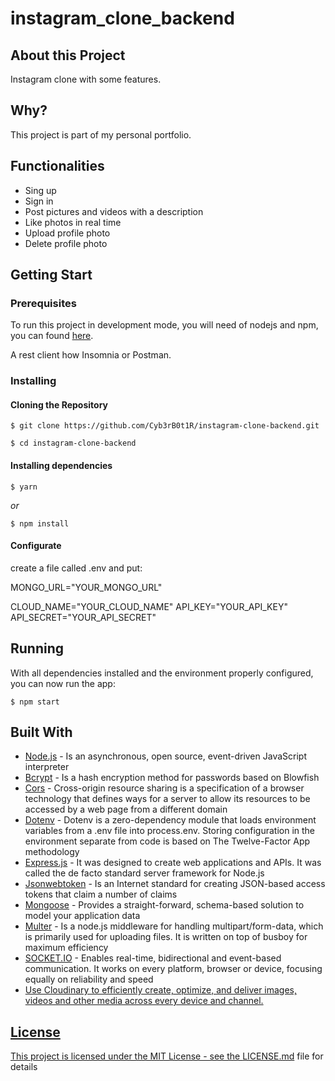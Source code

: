 # instagram_clone_backend


<h2>About this Project</h2>
Instagram clone with some features.

<h2>Why?</h2>
This project is part of my personal portfolio.

<h2>Functionalities</h2>
<ul>
  <li>Sing up</li>
  <li>Sign in</li>
  <li>Post pictures and videos with a description</li>
  <li>Like photos in real time</li>
  <li>Upload profile photo</li>
  <li>Delete profile photo</li>
</ul>

<h2>Getting Start</h2>

<h3>Prerequisites</h3>

To run this project in development mode, you will need of nodejs and npm, you can found <a href="https://nodejs.org/en/">here</a>.

A rest client how Insomnia or Postman.

<h3>Installing</h4>
<h4>Cloning the Repository</h5>

`$ git clone https://github.com/Cyb3rB0t1R/instagram-clone-backend.git`

`$ cd instagram-clone-backend`

<h4>Installing dependencies</h3>

`$ yarn`

<i>or</i>

`$ npm install`

<h4>Configurate</h4>

create a file called .env and put:

MONGO_URL="YOUR_MONGO_URL"

CLOUD_NAME="YOUR_CLOUD_NAME"
API_KEY="YOUR_API_KEY"
API_SECRET="YOUR_API_SECRET"

<h2>Running</h2>
With all dependencies installed and the environment properly configured, you can now run the app:

`$ npm start` 

<h2>Built With</h2>

<ul>
  <li><a href="https://nodejs.org/en/">Node.js</a> - Is an asynchronous, open source, event-driven JavaScript interpreter</li>
  <li><a href="https://github.com/kelektiv/node.bcrypt.js/">Bcrypt</a> - Is a hash encryption method for passwords based on Blowfish</li>
  <li><a href="https://github.com/expressjs/cors">Cors</a> - Cross-origin resource sharing is a specification of a browser technology that defines ways for a server to allow its resources to be accessed by a web page from a different domain</li>
  <li><a href="https://github.com/motdotla/dotenv">Dotenv</a> - Dotenv is a zero-dependency module that loads environment variables from a .env file into process.env. Storing configuration in the environment separate from code is based on The Twelve-Factor App methodology</li>
  <li><a href="https://expressjs.com/pt-br/">Express.js</a> - It was designed to create web applications and APIs. It was called the de facto standard server framework for Node.js</li>
   <li><a href="https://github.com/auth0/node-jsonwebtoken">Jsonwebtoken</a> - Is an Internet standard for creating JSON-based access tokens that claim a number of claims</li>
  <li><a href="https://mongoosejs.com/">Mongoose</a> - Provides a straight-forward, schema-based solution to model your application data</li>
  <li><a href="https://github.com/expressjs/multer">Multer</a> - Is a node.js middleware for handling multipart/form-data, which is primarily used for uploading files. It is written on top of busboy for maximum efficiency</li>
  <li><a href="https://socket.io/">SOCKET.IO</a> - Enables real-time, bidirectional and event-based communication.
It works on every platform, browser or device, focusing equally on reliability and speed</li>
  <li><a href="https://cloudinary.com"</a>Use Cloudinary to efficiently create, optimize, and deliver images, videos and other media across every device and channel.</li>
</ul>

<h2>License</h2>

This project is licensed under the MIT License - see the <a href="https://github.com/Cyb3rB0t1R/instagram-clone-backend/blob/master/LICENSE">LICENSE.md</a> file for details


